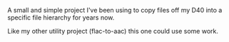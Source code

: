 A small and simple project  I've been using to copy files off my D40 into a specific file hierarchy for years now.

Like my other utility project (flac-to-aac) this one could use some work.